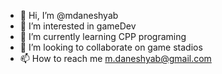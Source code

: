 - 👋 Hi, I’m @mdaneshyab
- 👀 I’m interested in gameDev
- 🌱 I’m currently learning CPP programing
- 💞️ I’m looking to collaborate on game stadios
- 📫 How to reach me m.daneshyab@gmail.com

<!---
mdaneshyab/mdaneshyab is a ✨ special ✨ repository because its `README.md` (this file) appears on your GitHub profile.
You can click the Preview link to take a look at your changes.
--->

